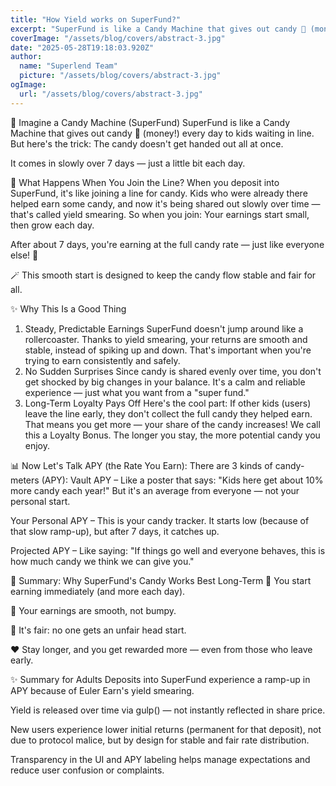 ```yaml
---
title: "How Yield works on SuperFund?"
excerpt: "SuperFund is like a Candy Machine that gives out candy 🍬 (money!) every day to kids waiting in line."
coverImage: "/assets/blog/covers/abstract-3.jpg"
date: "2025-05-28T19:18:03.920Z"
author:
  name: "Superlend Team"
  picture: "/assets/blog/covers/abstract-3.jpg"
ogImage:
  url: "/assets/blog/covers/abstract-3.jpg"
---
```


🎢 Imagine a Candy Machine (SuperFund)
SuperFund is like a Candy Machine that gives out candy 🍬 (money!) every day to kids waiting in line.
But here's the trick:
The candy doesn't get handed out all at once.


It comes in slowly over 7 days — just a little bit each day.



🧒 What Happens When You Join the Line?
When you deposit into SuperFund, it's like joining a line for candy. Kids who were already there helped earn some candy, and now it's being shared out slowly over time — that's called yield smearing.
So when you join:
Your earnings start small, then grow each day.


After about 7 days, you're earning at the full candy rate — just like everyone else! 🎉


🪄 This smooth start is designed to keep the candy flow stable and fair for all.

✨ Why This Is a Good Thing
1. Steady, Predictable Earnings
 SuperFund doesn't jump around like a rollercoaster. Thanks to yield smearing, your returns are smooth and stable, instead of spiking up and down. That's important when you're trying to earn consistently and safely.
2. No Sudden Surprises
 Since candy is shared evenly over time, you don't get shocked by big changes in your balance. It's a calm and reliable experience — just what you want from a "super fund."
3. Long-Term Loyalty Pays Off
 Here's the cool part:
 If other kids (users) leave the line early, they don't collect the full candy they helped earn. That means you get more — your share of the candy increases!
 We call this a Loyalty Bonus. The longer you stay, the more potential candy you enjoy.

📊 Now Let's Talk APY (the Rate You Earn):
There are 3 kinds of candy-meters (APY):
Vault APY – Like a poster that says:
 "Kids here get about 10% more candy each year!"
 But it's an average from everyone — not your personal start.


Your Personal APY – This is your candy tracker.
 It starts low (because of that slow ramp-up), but after 7 days, it catches up.


Projected APY – Like saying:
 "If things go well and everyone behaves, this is how much candy we think we can give you."

🎁 Summary: Why SuperFund's Candy Works Best Long-Term
🍬 You start earning immediately (and more each day).


🌊 Your earnings are smooth, not bumpy.


🧠 It's fair: no one gets an unfair head start.


❤️ Stay longer, and you get rewarded more — even from those who leave early.



✨ Summary for Adults
Deposits into SuperFund experience a ramp-up in APY because of Euler Earn's yield smearing.


Yield is released over time via gulp() — not instantly reflected in share price.


New users experience lower initial returns (permanent for that deposit), not due to protocol malice, but by design for stable and fair rate distribution.


Transparency in the UI and APY labeling helps manage expectations and reduce user confusion or complaints.